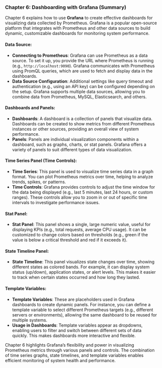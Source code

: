 ### Chapter 6: Dashboarding with Grafana (Summary)

Chapter 6 explains how to use **Grafana** to create effective dashboards for visualizing data collected by Prometheus. Grafana is a popular open-source platform that integrates with Prometheus and other data sources to build dynamic, customizable dashboards for monitoring system performance.

#### **Data Source**:
- **Connecting to Prometheus**: Grafana can use Prometheus as a data source. To set it up, you provide the URL where Prometheus is running (e.g., `http://localhost:9090`). Grafana communicates with Prometheus using PromQL queries, which are used to fetch and display data in the dashboards.
- **Data Source Configuration**: Additional settings like query timeout and authentication (e.g., using an API key) can be configured depending on the setup. Grafana supports multiple data sources, allowing you to combine data from Prometheus, MySQL, Elasticsearch, and others.

#### **Dashboards and Panels**:
- **Dashboards**: A dashboard is a collection of panels that visualize data. Dashboards can be created to show metrics from different Prometheus instances or other sources, providing an overall view of system performance.
- **Panels**: Panels are individual visualization components within a dashboard, such as graphs, charts, or stat panels. Grafana offers a variety of panels to suit different types of data visualization.

#### **Time Series Panel (Time Controls)**:
- **Time Series**: This panel is used to visualize time series data in a graph format. You can plot Prometheus metrics over time, helping to analyze trends, spikes, or patterns.
- **Time Controls**: Grafana provides controls to adjust the time window for the data being displayed (e.g., last 5 minutes, last 24 hours, or custom ranges). These controls allow you to zoom in or out of specific time intervals to investigate performance issues.
  
#### **Stat Panel**:
- **Stat Panel**: This panel shows a single, large numeric value, useful for displaying KPIs (e.g., total requests, average CPU usage). It can be customized to change colors based on thresholds (e.g., green if the value is below a critical threshold and red if it exceeds it).
  
#### **State Timeline Panel**:
- **State Timeline**: This panel visualizes state changes over time, showing different states as colored bands. For example, it can display system status (up/down), application states, or alert levels. This makes it easier to track when certain states occurred and how long they lasted.

#### **Template Variables**:
- **Template Variables**: These are placeholders used in Grafana dashboards to create dynamic panels. For instance, you can define a template variable to select different Prometheus targets (e.g., different servers or environments), allowing the same dashboard to be reused for multiple systems.
- **Usage in Dashboards**: Template variables appear as dropdowns, enabling users to filter and switch between different sets of data quickly. This makes dashboards more interactive and flexible.

Chapter 6 highlights Grafana’s flexibility and power in visualizing Prometheus metrics through various panels and controls. The combination of time series graphs, state timelines, and template variables enables efficient monitoring of system health and performance.